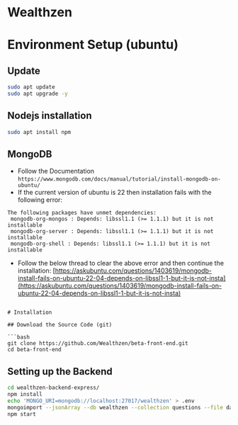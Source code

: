 # Wealthzen

# Environment Setup (ubuntu)

## Update

```bash
sudo apt update
sudo apt upgrade -y
```

## Nodejs installation

```bash
sudo apt install npm
```

## MongoDB

-   Follow the Documentation `https://www.mongodb.com/docs/manual/tutorial/install-mongodb-on-ubuntu/`
-   If the current version of ubuntu is 22 then installation fails with the following error:

```
The following packages have unmet dependencies:
 mongodb-org-mongos : Depends: libssl1.1 (>= 1.1.1) but it is not installable
 mongodb-org-server : Depends: libssl1.1 (>= 1.1.1) but it is not installable
 mongodb-org-shell : Depends: libssl1.1 (>= 1.1.1) but it is not installable
```

-   Follow the below thread to clear the above error and then continue the installation:
    [https://askubuntu.com/questions/1403619/mongodb-install-fails-on-ubuntu-22-04-depends-on-libssl1-1-but-it-is-not-insta](https://askubuntu.com/questions/1403619/mongodb-install-fails-on-ubuntu-22-04-depends-on-libssl1-1-but-it-is-not-insta)

````

# Installation

## Download the Source Code (git)

```bash
git clone https://github.com/Wealthzen/beta-front-end.git
cd beta-front-end
````

## Setting up the Backend

```bash
cd wealthzen-backend-express/
npm install
echo 'MONGO_URI=mongodb://localhost:27017/wealthzen' > .env
mongoimport --jsonArray --db wealthzen --collection questions --file data/questions.json
npm start
```
